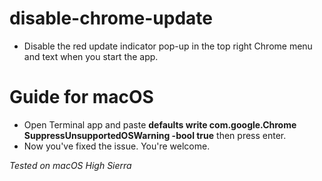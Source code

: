 # disable-chrome-update
- Disable the red update indicator pop-up in the top right Chrome menu and text when you start the app.

# Guide for macOS
- Open Terminal app and paste **defaults write com.google.Chrome SuppressUnsupportedOSWarning -bool true** then press enter.
- Now you've fixed the issue. You're welcome.

*Tested on macOS High Sierra*
